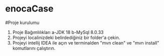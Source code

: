 # enocaCase

#Proje kurulumu

1) Proje Bağımlılıkları
   a-JDK 18
   b-MySql 8.0.33
2) Projeyi localinizdeki belirdediğiniz bir folder'a çekin.
3) Projeyi intellij IDEA ile açın ve terminalden "mvn clean" ve "mvn install" komutlarını çalıştırın.
